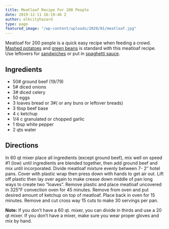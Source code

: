 ```yaml
---
title: Meatloaf Recipe For 200 People
date: 2019-12-11 16:19:46 Z
author: elkcityhazard
type: page
featured_image: "/wp-content/uploads/2020/01/meatloaf.jpg"
---
```


Meatloaf for 200 people is a quick easy recipe when feeding a crowd. <a href="/wordpress/recipes-for-special-occasions-and-events/homemade-mashed-potatoes-recipe/" rel="noopener noreferrer" target="_blank">Mashed potatoes</a> and <a href="/wordpress/recipes-for-special-occasions-and-events/simple-green-bean-casserole/" rel="noopener noreferrer" target="_blank">green beans</a> is standard with this meatloaf recipe. Use leftovers for <a href="/wordpress/sandwich-recipes/" rel="noopener noreferrer" target="_blank">sandwiches</a> or put in <a href="/wordpress/recipe-basics-and-sauces/" rel="noopener noreferrer" target="_blank">spaghetti sauce</a>.

## Ingredients

  * 50# ground beef (19/79)
  * 5# diced onions
  * 3# diced celery
  * 50 eggs
  * 3 loaves bread or 3#( or any buns or leftover breads)
  * 3 tbsp beef base
  * 4 c ketchup
  * 1/4 c granulated or chopped garlic
  * 1 tbsp white pepper
  * 2 qts water

## Directions

In 60 qt mixer place all ingredients (except ground beef), mix well on speed #1 (low) until ingredients are blended together, then add ground beef and mix until incorporated. Divide meatloaf mixture evenly between 7- 2&#8243; hotel pans. Cover with plastic wrap then press down with hands to get air out. Lift off plastic then lay over again to make crease down middle of pan long ways to create two &#8220;loaves&#8221;. Remove plastic and place meatloaf uncovered in 325&#8457; convection oven for 45 minutes. Remove from oven and put desired amount of ketchup on top of meatloaf. Place back in oven for 15 minutes. Remove and cut cross way 15 cuts to make 30 servings per pan.

**Note:** If you don&#8217;t have a 60 qt. mixer, you can divide in thirds and use a 20 qt mixer. If you don&#8217;t have a mixer, make sure you wear proper gloves and mix by hand.